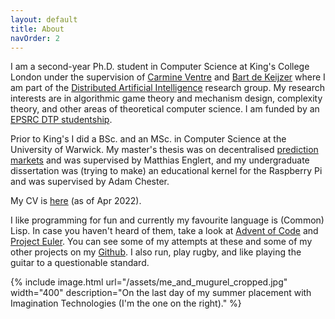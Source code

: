 ```yaml
---
layout: default
title: About
navOrder: 2
---
```


I am a second-year Ph.D. student in Computer Science at King's College London
under the supervision of [Carmine Ventre][carmine] and [Bart de Keijzer][bart]
where I am part of the [Distributed Artificial Intelligence][DAI] research
group. My research interests are in algorithmic game theory and mechanism
design, complexity theory, and other areas of theoretical computer science. I
am funded by an [EPSRC DTP studentship][epsrc-dtp].

Prior to King's I did a BSc. and an MSc. in Computer Science at the University
of Warwick. My master's thesis was on decentralised [prediction
markets][prediction-markets] and was supervised by Matthias Englert, and my
undergraduate dissertation was (trying to make) an educational kernel for the
Raspberry Pi and was supervised by Adam Chester.

My CV is [here](/assets/thomas_archbold.pdf) (as of Apr 2022).

I like programming for fun and currently my favourite language is (Common)
Lisp. In case you haven't heard of them, take a look at [Advent of
Code][advent-of-code] and [Project Euler][project-euler]. You can see some of
my attempts at these and some of my other projects on my [Github][my-github]. I
also run, play rugby, and like playing the guitar to a questionable standard.

{% 
	include image.html
	url="/assets/me_and_mugurel_cropped.jpg"
	width="400"
	description="On the last day of my summer placement with Imagination
	Technologies (I'm the one on the right)."
%}

[carmine]: https://www.kcl.ac.uk/people/carmine-ventre
[bart]: http://www.pakvla.nl/bart/

[DAI]: https://www.kcl.ac.uk/research/dai
[epsrc-dtp]: https://epsrc.ukri.org/skills/students/dta/
[prediction-markets]: https://en.wikipedia.org/wiki/Prediction_market
[my-github]: https://github.com/wombathead

[coventry]: https://coventry2021.co.uk/
[ICUR]: https://www.icurportal.com/
[imgtec]: https://www.imaginationtech.com/
[project-euler]: https://projecteuler.net/
[advent-of-code]: https://adventofcode.com/
[common-lisp]: https://common-lisp.net/
